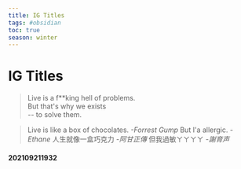 ```yaml
---
title: IG Titles
tags: #obsidian 
toc: true
season: winter
---
```

# IG Titles
>Live is a f**king hell of problems.  
>But that's why we exists  
>-- to solve them.

>Live is like a box of chocolates.
>*-Forrest Gump*
>But I'a allergic.
>*-Ethane*
>人生就像一盒巧克力 -*阿甘正傳*
>但我過敏ㄚㄚㄚㄚ -*謝育声*

#### 202109211932
